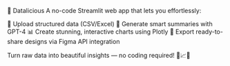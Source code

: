 🎉 Datalicious
A no-code Streamlit web app that lets you effortlessly:

📁 Upload structured data (CSV/Excel)
🧠 Generate smart summaries with GPT-4
📊 Create stunning, interactive charts using Plotly
🎨 Export ready-to-share designs via Figma API integration

Turn raw data into beautiful insights — no coding required! 🚀📈✨
